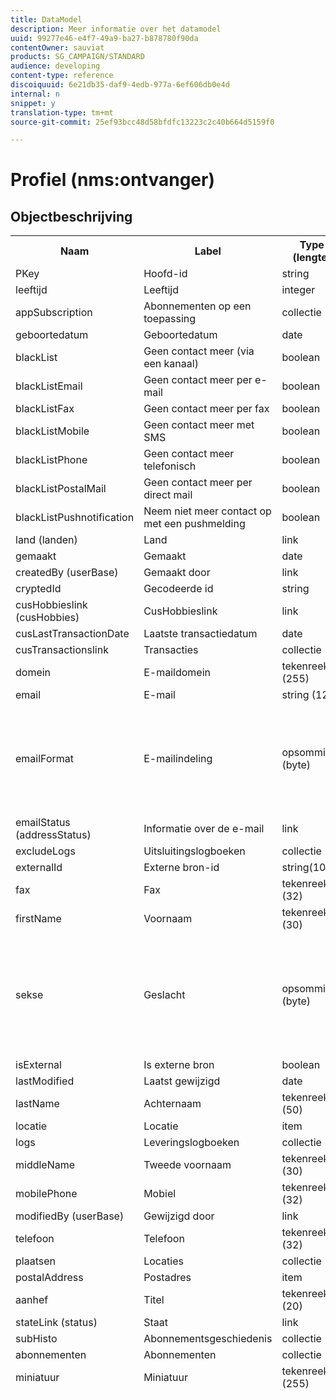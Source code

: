 ```yaml
---
title: DataModel
description: Meer informatie over het datamodel
uuid: 99277e46-e4f7-49a9-ba27-b878780f90da
contentOwner: sauviat
products: SG_CAMPAIGN/STANDARD
audience: developing
content-type: reference
discoiquuid: 6e21db35-daf9-4edb-977a-6ef606db0e4d
internal: n
snippet: y
translation-type: tm+mt
source-git-commit: 25ef93bcc48d58bfdfc13223c2c40b664d5159f0

---
```



# Profiel (nms:ontvanger)

## Objectbeschrijving

<table>
               <tr>
                  <th>Naam</th>
                  <th>Label</th>
                  <th>Type (lengte)</th>
                  <th>Opsommingswaarden</th>
               </tr>
               <tr>
                  <td>PKey</td>
                  <td>Hoofd-id</td>
                  <td>string </td>
                  <td> </td>
               </tr>
               <tr>
                  <td>leeftijd</td>
                  <td>Leeftijd</td>
                  <td>integer </td>
                  <td> </td>
               </tr>
               <tr>
                  <td>appSubscription</td>
                  <td>Abonnementen op een toepassing</td>
                  <td>collectie </td>
                  <td> </td>
               </tr>
               <tr>
                  <td>geboortedatum</td>
                  <td>Geboortedatum</td>
                  <td>date </td>
                  <td> </td>
               </tr>
               <tr>
                  <td>blackList</td>
                  <td>Geen contact meer (via een kanaal)</td>
                  <td>boolean </td>
                  <td> </td>
               </tr>
               <tr>
                  <td>blackListEmail</td>
                  <td>Geen contact meer per e-mail</td>
                  <td>boolean </td>
                  <td> </td>
               </tr>
               <tr>
                  <td>blackListFax</td>
                  <td>Geen contact meer per fax</td>
                  <td>boolean </td>
                  <td> </td>
               </tr>
               <tr>
                  <td>blackListMobile</td>
                  <td>Geen contact meer met SMS</td>
                  <td>boolean </td>
                  <td> </td>
               </tr>
               <tr>
                  <td>blackListPhone</td>
                  <td>Geen contact meer telefonisch</td>
                  <td>boolean </td>
                  <td> </td>
               </tr>
               <tr>
                  <td>blackListPostalMail</td>
                  <td>Geen contact meer per direct mail</td>
                  <td>boolean </td>
                  <td> </td>
               </tr>
               <tr>
                  <td>blackListPushnotification</td>
                  <td>Neem niet meer contact op met een pushmelding</td>
                  <td>boolean </td>
                  <td> </td>
               </tr>
               <tr>
                  <td>land (landen)</td>
                  <td>Land</td>
                  <td>link </td>
                  <td> </td>
               </tr>
               <tr>
                  <td>gemaakt</td>
                  <td>Gemaakt</td>
                  <td>date </td>
                  <td> </td>
               </tr>
               <tr>
                  <td>createdBy (userBase)</td>
                  <td>Gemaakt door</td>
                  <td>link </td>
                  <td> </td>
               </tr>
               <tr>
                  <td>cryptedId</td>
                  <td>Gecodeerde id</td>
                  <td>string </td>
                  <td> </td>
               </tr>
               <tr>
                  <td>cusHobbieslink (cusHobbies)</td>
                  <td>CusHobbieslink</td>
                  <td>link </td>
                  <td> </td>
               </tr>
               <tr>
                  <td>cusLastTransactionDate</td>
                  <td>Laatste transactiedatum</td>
                  <td>date </td>
                  <td> </td>
               </tr>
               <tr>
                  <td>cusTransactionslink</td>
                  <td>Transacties</td>
                  <td>collectie </td>
                  <td> </td>
               </tr>
               <tr>
                  <td>domein</td>
                  <td>E-maildomein</td>
                  <td>tekenreeks (255)</td>
                  <td> </td>
               </tr>
               <tr>
                  <td>email</td>
                  <td>E-mail</td>
                  <td>string (128)</td>
                  <td> </td>
               </tr>
               <tr>
                  <td>emailFormat</td>
                  <td>E-mailindeling</td>
                  <td>opsomming (byte) </td>
                  <td>
                     <ul>
                        <li>Tekst - tekst - 1</li>
                        <li>HTML - html - 2</li>
                        <li>INVALID VALUE - __Invalid_value__ - __Invalid_value__</li>
                        <li>Onbekend - onbekend - 0</li>
                     </ul>
                  </td>
               </tr>
               <tr>
                  <td>emailStatus (addressStatus)</td>
                  <td>Informatie over de e-mail</td>
                  <td>link </td>
                  <td> </td>
               </tr>
               <tr>
                  <td>excludeLogs</td>
                  <td>Uitsluitingslogboeken</td>
                  <td>collectie </td>
                  <td> </td>
               </tr>
               <tr>
                  <td>externalId</td>
                  <td>Externe bron-id</td>
                  <td>string(100) </td>
                  <td> </td>
               </tr>
               <tr>
                  <td>fax</td>
                  <td>Fax</td>
                  <td>tekenreeks (32)</td>
                  <td> </td>
               </tr>
               <tr>
                  <td>firstName</td>
                  <td>Voornaam</td>
                  <td>tekenreeks (30)</td>
                  <td> </td>
               </tr>
               <tr>
                  <td>sekse</td>
                  <td>Geslacht</td>
                  <td>opsomming (byte) </td>
                  <td>
                     <ul>
                        <li>Niet opgegeven - onbekend - 0</li>
                        <li>Mannelijk - mannelijk - 1</li>
                        <li>Vrouwen - vrouwen - 2</li>
                        <li>INVALID VALUE - __Invalid_value__ - __Invalid_value__</li>
                     </ul>
                  </td>
               </tr>
               <tr>
                  <td>isExternal</td>
                  <td>Is externe bron</td>
                  <td>boolean </td>
                  <td> </td>
               </tr>
               <tr>
                  <td>lastModified</td>
                  <td>Laatst gewijzigd</td>
                  <td>date </td>
                  <td> </td>
               </tr>
               <tr>
                  <td>lastName</td>
                  <td>Achternaam</td>
                  <td>tekenreeks (50)</td>
                  <td> </td>
               </tr>
               <tr>
                  <td>locatie</td>
                  <td>Locatie</td>
                  <td>item </td>
                  <td> </td>
               </tr>
               <tr>
                  <td>logs</td>
                  <td>Leveringslogboeken</td>
                  <td>collectie </td>
                  <td> </td>
               </tr>
               <tr>
                  <td>middleName</td>
                  <td>Tweede voornaam</td>
                  <td>tekenreeks (30)</td>
                  <td> </td>
               </tr>
               <tr>
                  <td>mobilePhone</td>
                  <td>Mobiel</td>
                  <td>tekenreeks (32)</td>
                  <td> </td>
               </tr>
               <tr>
                  <td>modifiedBy (userBase)</td>
                  <td>Gewijzigd door</td>
                  <td>link </td>
                  <td> </td>
               </tr>
               <tr>
                  <td>telefoon</td>
                  <td>Telefoon</td>
                  <td>tekenreeks (32)</td>
                  <td> </td>
               </tr>
               <tr>
                  <td>plaatsen</td>
                  <td>Locaties</td>
                  <td>collectie </td>
                  <td> </td>
               </tr>
               <tr>
                  <td>postalAddress</td>
                  <td>Postadres</td>
                  <td>item </td>
                  <td> </td>
               </tr>
               <tr>
                  <td>aanhef</td>
                  <td>Titel</td>
                  <td>tekenreeks (20)</td>
                  <td> </td>
               </tr>
               <tr>
                  <td>stateLink (status)</td>
                  <td>Staat</td>
                  <td>link </td>
                  <td> </td>
               </tr>
               <tr>
                  <td>subHisto</td>
                  <td>Abonnementsgeschiedenis</td>
                  <td>collectie </td>
                  <td> </td>
               </tr>
               <tr>
                  <td>abonnementen</td>
                  <td>Abonnementen</td>
                  <td>collectie </td>
                  <td> </td>
               </tr>
               <tr>
                  <td>miniatuur</td>
                  <td>Miniatuur</td>
                  <td>tekenreeks (255)</td>
                  <td> </td>
               </tr>
               <tr>
                  <td>timeZone</td>
                  <td>Tijdzone</td>
                  <td>opsomming (tekenreeks) (64)</td>
                  <td>
                     <ul>
                        <li>(GMT-02:00) Centraal-Atlantische - Atlantische_Zuid_Georgië - Atlantische/Zuid_Georgië</li>
                        <li>(GMT+02:00) Amman - Asia_Amman - Azië/Amman</li>
                        <li>(GMT-03:00) Brasi - America_Sao_Paulo - America/Sao_Paulo</li>
                        <li>(GMT+06:00) Astana, Dhaka - Asia_Dhaka - Azië/Dhaka</li>
                        <li>(GMT+06:00) Novossibirsk - Asia_Novosibirsk - Azië/Novosibirsk</li>
                        <li>(GMT+02:00) Windhoek - Afrika_Windhoek - Afrika/Windhoek</li>
                        <li>(GMT+04:00) Kaukasus, Erevan - Azië_Jerevan - Azië/Jerevan</li>
                        <li>(GMT-04:00) Manaus - America_Manaus - Amerika/Manaus</li>
                        <li>(GMT+03:30) Teheran - Azië_Teheran - Azië/Teheran</li>
                        <li>(GMT+12:00) Auckland, Wellington - Pacific_Auckland - Pacific/Auckland</li>
                        <li>(GMT+02:00) Jeruzalem - Azië_Jeruzalem - Azië/Jeruzalem</li>
                        <li>(GMT+03:00) Moskou, St. Petersburg, Volgograd - Europa_Moskou - Europa/Moskou</li>
                        <li>(GMT+09:30) Adelaïde - Australia_Adelaide - Australia/Adelaide</li>
                        <li>(GMT+10:00) Canberra, Melbourne, Sydney - Australia_Canberra - Australia/Canberra</li>
                        <li>(GMT+08:00) Perth - Australia_Perth - Australia/Perth</li>
                        <li>(GMT+09:00) Yakoutsk - Azië_Yakutsk - Azië/Yakutsk</li>
                        <li>(GMT-10:00) Hawai - Pacific_Honolulu - Pacific/Honolulu</li>
                        <li>(GMT+04:00) Bakoe - Azië_Bakoe - Azië/Bakoe</li>
                        <li>(GMT+10:00) Vladivostok - Azië_Vladivostok - Azië/Vladivostok</li>
                        <li>(GMT+09:00) Seoul - Asia_Seoul - Azië/Seoul</li>
                        <li>(GMT+01:00) Sarajevo, Skoplje, Sofia, Warschau, Zagreb - Europe_Sarajevo - Europe/Sarajevo</li>
                        <li>(GMT+04:00) Abu Dhabi, Muscat - Asia_Muscat - Azië/Muscat</li>
                        <li>(GMT+08:00) Kuala Lumpur, Singapore - Azië_Kuala_Lumpur - Azië/Kuala_Lumpur</li>
                        <li>(GMT+09:00) Osaka, Sapporo, Tokio - Azië_Tokio - Azië/Tokio</li>
                        <li>(GMT+10:00) Brisbane - Australië_Brisbane - Australië/Brisbane</li>
                        <li>(GMT+05:30) Sri Jayawardenepura - Asia_Colombo - Azië/Colombo</li>
                        <li>(GMT+02:00) Harare, Pretoria - Afrika_Harare - Afrika/Harare</li>
                        <li>(GMT+08:00) Oulan-Bator - Asia_Ulan_Bator - Asia/Ulan_Bator</li>
                        <li>(GMT-02:00) Greenwich Mean Time minus 2 uur - Gmt_m2 - Etc/GMT+2</li>
                        <li>(GMT-03:00) Greenwich Mean Time minus 3 uur - Gmt_m3 - Etc/GMT+3</li>
                        <li>(GMT-01:00) Greenwich Mean Time minus 1 uur - Gmt_m1 - EC/GMT+1</li>
                        <li>(GMT-06:00) Greenwich Mean Time minus 6 uur - Gmt_m6 - EC/GMT+6</li>
                        <li>(GMT-07:00) Greenwich Mean Time minus 7 uur - Gmt_m7 - Etc/GMT+7</li>
                        <li>(GMT-04:00) Greenwich Mean Time minus 4 uur - Gmt_m4 - Etc/GMT+4</li>
                        <li>(GMT) Casablanca - Africa_Casablanca - Afrika/Casablanca</li>
                        <li>(GMT+05:30) Kolkata, Chennai, Mumbai, New Delhi - Asia_Kolkata - Asia/Kolkata</li>
                        <li>(GMT-11:00) Greenwich Mean Time minus 11 uur - Gmt_m11 - Etc/GMT+11</li>
                        <li>(GMT-09:00) Greenwich Mean Time minus 9 uur - Gmt_m9 - EC/GMT+9</li>
                        <li>(GMT-03:30) Newfoundland - America_St_Johns - America/St_Johns</li>
                        <li>(GMT+03:00) Greenwich Mean Time plus 3 uur - Gmt_p3 - Etc/GMT-3</li>
                        <li>(GMT-04:30) Caracas - America_Caracas - America/Caracas</li>
                        <li>(GMT+01:00) Amsterdam, Berlijn, Bern, Rome, Stockholm, Wenen - Europa_Berlijn - Europa/Berlijn</li>
                        <li>(GMT-07:00) Chihuahua, La Paz, Mazatlan - America_Chihuahua - America/Chihuahua</li>
                        <li>(GMT+03:00) Nairobi - Africa_Nairobi - Afrika/Nairobi</li>
                        <li>(GMT-04:00) Asunción - America_Asuncion - America/Asuncion</li>
                        <li>(GMT+03:00) Bagdad - Asia_Bagdad - Azië/Bagdad</li>
                        <li>(GMT-10:00) Greenwich Mean Time minus 10 uur - Gmt_m10 - Etc/GMT+10</li>
                        <li>(GMT-03:00) Groenland - America_Godthab - Amerika/Godthab</li>
                        <li>(GMT+02:00) Damas - Asia_Damascus - Asia/Damascus</li>
                        <li>(GMT-11:00) Samoa - Pacific_Samoa - Pacific/Samoa</li>
                        <li>(GMT-05:00) Bogota, Lima, Quito - America_Bogota - America/Bogota</li>
                        <li>(GMT+01:00) Brussel, Kopenhagen, Madrid, Parijs - Europa_Parijs - Europa/Parijs</li>
                        <li>(GMT+08:00) Beijing, Chongqing, Hongkong, Urumqi - Asia_Shanghai - Azië/Shanghai</li>
                        <li>(GMT+12:00) Fidji - Pacific_Fiji - Pacific/Fiji</li>
                        <li>(GMT+02:00) Athene, Istanboel, Minsk - Europa_Athene - Europa/Athene</li>
                        <li>(GMT+04:00) Tbilissi - Asia_Tbilisi - Azië/Tbilisi</li>
                        <li>INVALID VALUE - __Invalid_value__ - __Invalid_value__</li>
                        <li>(GMT+05:45) Katmandu - Asia_Katmandu - Azië/Katmandu</li>
                        <li>(GMT-05:00) Indiana (Oost) - America_Indianapolis - Amerika/Indianapolis</li>
                        <li>(GMT-01:00) Kaapverdische eilanden - Atlantic_Kaapverdië - Atlantic/Kaapverdië</li>
                        <li>(GMT+04:00) Port Louis - Indian_Mauritius - Indian/Mauritius</li>
                        <li>(GMT+08:00) Taipei - Azië_Taipei - Azië/Taipei</li>
                        <li>(GMT+06:30) Rangoon - Asia_Rangoon - Azië/Rangoon</li>
                        <li>(GMT+11:00) Magadan, de Salomonseilanden, Nieuw-Caledonië - Pacific_Guadalcanal - Pacific/Guadalcanal</li>
                        <li>(GMT+02:00) Caïro - Afrika_Caïro - Afrika/Caïro</li>
                        <li>(GMT+05:00) Iekaterinburg - Azië_Jekaterinburg - Azië/Jekaterinburg</li>
                        <li>(GMT+08:00) Irkoutsk - Azië_Irkutsk - Azië/Irkutsk</li>
                        <li>(GMT+10:00) Guam, Port Moresby - Pacific_Guam - Pacific/Guam</li>
                        <li>(GMT-04:00) Atlantic Standard Time (Canada) - America_Halifax - America/Halifax</li>
                        <li>(GMT) Greenwich Mean Time - GMT - GMT</li>
                        <li>Standaard - geen - geen</li>
                        <li>(GMT-04:00) La Paz - America_La_Paz - America/La_Paz</li>
                        <li>(GMT-06:00) Guadalajara, Mexico, Monterrey - America_Mexico_City - America/Mexico_City</li>
                        <li>(GMT+09:30) Darwin - Australia_Darwin - Australia/Darwin</li>
                        <li>(GMT-05:00) Est (Verenigde Staten en Canada) - America_New_York - America/New_York</li>
                        <li>(GMT-05:00) Greenwich Mean Time minus 5 uur - Gmt_m5 - EC/GMT+5</li>
                        <li>(GMT+05:00) Islamabad, Karachi, Tachkent - Asia_Karachi - Asia/Karachi</li>
                        <li>(GMT+03:00) Koweït, Riyad - Asia_Riyad - Asia/Riyad</li>
                        <li>(GMT-08:00) Greenwich Mean Time minus 8 uur - Gmt_m8 - Etc/GMT+8</li>
                        <li>(GMT-01:00) De Azoren - Atlantic_Azoren - Atlantische Oceaan/Azoren</li>
                        <li>(GMT+07:00) Bangkok, Hanoi, Djakarta - Asia_Bangkok - Azië/Bangkok</li>
                        <li>(GMT) Monrovia - Afrika_Monrovia - Afrika/Monrovia</li>
                        <li>(GMT-09:00) Alaska - America_Anchorage - America/Anchorage</li>
                        <li>(GMT+01:00) Belgrado, Bratislava, Boedapest, Ljubljana, Praag - Europa_Belgrado - Europa/Belgrado</li>
                        <li>(GMT) Reykjavik - Atlantic_Reykjavik - Atlantic/Reykjavik</li>
                        <li>(GMT+02:00) Boekarest - Europa_Boekarest - Europa/Boekarest</li>
                        <li>(GMT+05:00) Greenwich Mean Time plus 5 uur - Gmt_p5 - Etc/GMT-5</li>
                        <li>(GMT+04:00) Greenwich Mean Time plus 4 uur - Gmt_p4 - Etc/GMT-4</li>
                        <li>(GMT+07:00) Greenwich Mean Time plus 7 uur - GMT_p7 - Etc/GMT-7</li>
                        <li>(GMT+06:00) Greenwich Mean Time plus 6 uur - Gmt_p6 - Etc/GMT-6</li>
                        <li>(GMT+01:00) Greenwich Mean Time plus 1 uur - Gmt_p1 - Etc/GMT-1</li>
                        <li>(GMT-08:00) Pacific (Verenigde Staten en Canada) - America_Los_Angeles - America/Los_Angeles</li>
                        <li>(GMT+02:00) Greenwich Mean Time plus 2 uur - Gmt_p2 - Etc/GMT-2</li>
                        <li>(GMT+07:00) Krasnoïarsk - Azië_Krasnoyarsk - Azië/Krasnoyarsk</li>
                        <li>(GMT+09:00) Greenwich Mean Time plus 9 uur - Gmt_p9 - EC/GMT-9</li>
                        <li>(GMT+08:00) Greenwich Mean Time plus 8 uur - Gmt_p8 - Etc/GMT-8</li>
                        <li>(GMT+10:00) Hobart - Australië_Hobart - Australië/Hobart</li>
                        <li>(GMT+13:00) Nuku'alofa - Pacific_Tongatapu - Pacific/Tongatapu</li>
                        <li>(GMT-06:00) Midden-Amerika - Amerika_Regina - Amerika/Regina</li>
                        <li>(GMT-03:00) Buenos Aires, Cayenne, Fortaleza - America_Buenos_Aires - America/Buenos_Aires</li>
                        <li>(GMT-07:00) Rocky Mountains (Verenigde Staten en Canada) - America_Denver - America/Denver</li>
                        <li>(GMT+01:00) Centraal-Afrika - West - Afrika_Luanda - Afrika/Luanda</li>
                        <li>(GMT+02:00) Helsinki, Kiev, Riga, Sofia, Tallinn, Vilnius - Europa_Helsinki - Europa/Helsinki</li>
                        <li>(GMT) Greenwich Mean Time: Dublin, Edinburgh, Lissabon, Londen - Europe_London - Europe/London</li>
                        <li>(GMT-07:00) Arizona - America_Phoenix - America/Phoenix</li>
                        <li>(GMT+02:00) Beiroet - Asia_Beiroet - Azië/Beiroet</li>
                        <li>(GMT+04:30) Kabul - Asia_Kabul - Azië/Kabul</li>
                        <li>(GMT-06:00) Center (Verenigde Staten en Canada) - America_Chicago - America/Chicago</li>
                        <li>(GMT+11:00) Greenwich Mean Time plus 11 uur - GMT_p11 - Etc/GMT-11</li>
                        <li>(GMT+10:00) Greenwich Mean Time plus 10 uur - GMT_p10 - Etc/GMT-10</li>
                        <li>(GMT+13:00) Greenwich Mean Time plus 13 uur - Gmt_p13 - Etc/GMT-13</li>
                        <li>(GMT+12:00) Greenwich Mean Time plus 12 uur - Gmt_p12 - Etc/GMT-12</li>
                        <li>(GMT-04:00) Santiago - America_Santiago - America/Santiago</li>
                        <li>(GMT-03:00) Montevideo - America_Montevideo - America/Montevideo</li>
                        <li>(GMT-04:00) Cuiaba - America_Cuiaba - America/Cuiaba</li>
                     </ul>
                  </td>
               </tr>
               <tr>
                  <td>titel</td>
                  <td>Profiel</td>
                  <td>tekenreeks (255)</td>
                  <td> </td>
               </tr>
               <tr>
                  <td>bijhouden</td>
                  <td>Logboeken bijhouden</td>
                  <td>collectie </td>
                  <td> </td>
               </tr>
            </table>


## Filters


Geboortedatum

<table>
<tr>
<th>Naam</th>
<th>Type</th>
</tr>
<tr>
<td>includeStart</td>
<td>boolean</td>
</tr>
<tr>
<td>previousUnitsValue</td>
<td>integer</td>
</tr>
<tr>
<td>nextUnitsValue</td>
<td>integer</td>
</tr>
<tr>
<td>endDay</td>
<td>date</td>
</tr>
<tr>
<td>precisie</td>
<td>opsomming</td>
</tr>
<tr>
<td>relativeValue</td>
<td>string</td>
</tr>
<tr>
<td>maand</td>
<td>date</td>
</tr>
<tr>
<td>operator</td>
<td>opsomming</td>
</tr>
<tr>
<td>includeEnd</td>
<td>boolean</td>
</tr>
<tr>
<td>endMonth</td>
<td>date</td>
</tr>
<tr>
<td>type</td>
<td>opsomming</td>
</tr>
<tr>
<td>dag</td>
<td>date</td>
</tr>
</table>

Per e-mail (via e-mail)

<table>
<tr>
<th>Naam</th>
<th>Type</th>
</tr>
<tr>
<td>email</td>
<td>string</td>
</tr>
</table>

Op toetsen (byKeysProfile)

<table>
<tr>
<th>Naam</th>
<th>Type</th>
</tr>
<tr>
<td>email</td>
<td>string</td>
</tr>
</table>

Op naam of e-mail (doorText)

<table>
<tr>
<th>Naam</th>
<th>Type</th>
</tr>
<tr>
<td>text</td>
<td>string</td>
</tr>
</table>

Op statisch publiek (byStaticAudience)

<table>
<tr>
<th>Naam</th>
<th>Type</th>
</tr>
<tr>
<td>publiek</td>
<td>link</td>
</tr>
</table>

Klikt (hasClickedDelivery)

<table>
<tr>
<th>Naam</th>
<th>Type</th>
</tr>
<tr>
<td>levering</td>
<td>link</td>
</tr>
</table>

Geopend (hasOpenDelivery)

<table>
<tr>
<th>Naam</th>
<th>Type</th>
</tr>
<tr>
<td>levering</td>
<td>link</td>
</tr>
</table>

Profiel (profiel)

<table>
<tr>
<th>Naam</th>
<th>Type</th>
</tr>
<tr>
<td>profiel</td>
<td>link</td>
</tr>
</table>

Ontvangen (hasReceivedDelivery)

<table>
<tr>
<th>Naam</th>
<th>Type</th>
</tr>
<tr>
<td>levering</td>
<td>link</td>
</tr>
</table>

Abonnees (abonnees)

<table>
<tr>
<th>Naam</th>
<th>Type</th>
</tr>
<tr>
<td>service</td>
<td>link</td>
</tr>
</table>